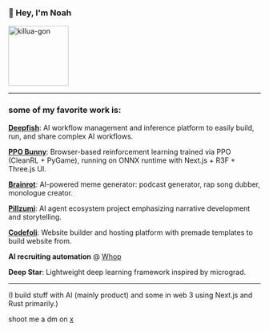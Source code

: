 ### 👋 Hey, I'm Noah

<img src="https://github.com/user-attachments/assets/ececad7d-d6a2-442f-841c-a604d9c8003d" alt="killua-gon" width="120" height="120" style="min-height: 120px;">

<br/>

-------------------

###  some of my favorite work is:

**[Deepfish](https://deepfi.sh)**: AI workflow management and inference platform to easily build, run, and share complex AI workflows.

**[PPO Bunny](https://ppobunny.vercel.app)**: Browser-based reinforcement learning trained via PPO (CleanRL + PyGame), running on ONNX runtime with Next.js + R3F + Three.js UI.

**[Brainrot](https://brainrot.com)**: AI-powered meme generator: podcast generator, rap song dubber, monologue creator.

**[Pillzumi](https://pillzumi.com)**: AI agent ecosystem project emphasizing narrative development and storytelling.

**[Codefoli](https://www.youtube.com/watch?v=XrZHvIitq5k&t=392s&ab_channel=TheTechpreneur)**: Website builder and hosting platform with premade templates to build website from.

**AI recruiting automation** @ [Whop](https://whop.com)

**Deep Star**: Lightweight deep learning framework inspired by micrograd.

-------------------

(I build stuff with AI (mainly product) and some in web 3 using Next.js and Rust primarily.)

shoot me a dm on [x](https://x.com/noahgsolomon)

